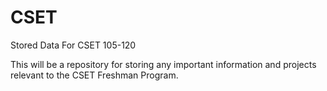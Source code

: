 # CSET
Stored Data For CSET 105-120

This will be a repository for storing any important information and projects relevant to the CSET Freshman Program.  

